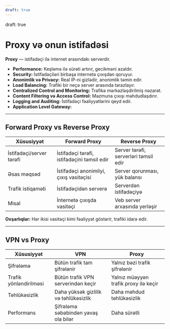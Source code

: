 ```yaml
---
draft: true
---
```

draft: true
# Proxy və onun istifadəsi

**Proxy** — istifadəçi ilə internet arasındakı serverdir.

- **Performance:** Keşləmə ilə sürəti artırır, gecikməni azaldır.
- **Security:** İstifadəçiləri birbaşa internetə çıxışdan qoruyur.
- **Anonimlik və Privacy:** Real IP-ni gizlədir, anonimlik təmin edir.
- **Load Balancing:** Trafiki bir neçə server arasında tarazlayır.
- **Centralized Control and Monitoring:** Trafikə mərkəzləşdirilmiş nəzarət.
- **Content Filtering və Access Control:** Məzmuna çıxışı məhdudlaşdırır.
- **Logging and Auditing:** İstifadəçi fəaliyyətlərini qeyd edir.
- **Application Level Gateway:** 

---

## Forward Proxy vs Reverse Proxy

| Xüsusiyyət             | Forward Proxy                         | Reverse Proxy                         |
|-----------------------|-------------------------------------|-------------------------------------|
| İstifadəçi/server tərəfi | İstifadəçi tərəfi, istifadəçini təmsil edir | Server tərəfi, serverləri təmsil edir |
| Əsas məqsəd            | İstifadəçi anonimliyi, çıxış vasitəçisi | Server qorunması, yük balansı       |
| Trafik istiqaməti      | İstifadəçidən serverə                 | Serverdən istifadəçiyə               |
| Misal                  | İnternetə çıxışda vasitəçi          | Veb server arxasında yerləşir       |

**Oxşarlıqlar:** Hər ikisi vasitəçi kimi fəaliyyət göstərir, trafiki idarə edir.

---

## VPN vs Proxy

| Xüsusiyyət          | VPN                                  | Proxy                             |
|--------------------|------------------------------------|----------------------------------|
| Şifrələmə          | Bütün trafik tam şifrələnir         | Yalnız bəzi trafik şifrələnir     |
| Trafik yönləndirilməsi | Bütün trafik VPN serverindən keçir | Yalnız müəyyən trafik proxy ilə keçir |
| Təhlükəsizlik       | Daha yüksək gizlilik və təhlükəsizlik | Daha məhdud təhlükəsizlik         |
| Performans         | Şifrələmə səbəbindən yavaş ola bilər | Daha sürətli                     |
